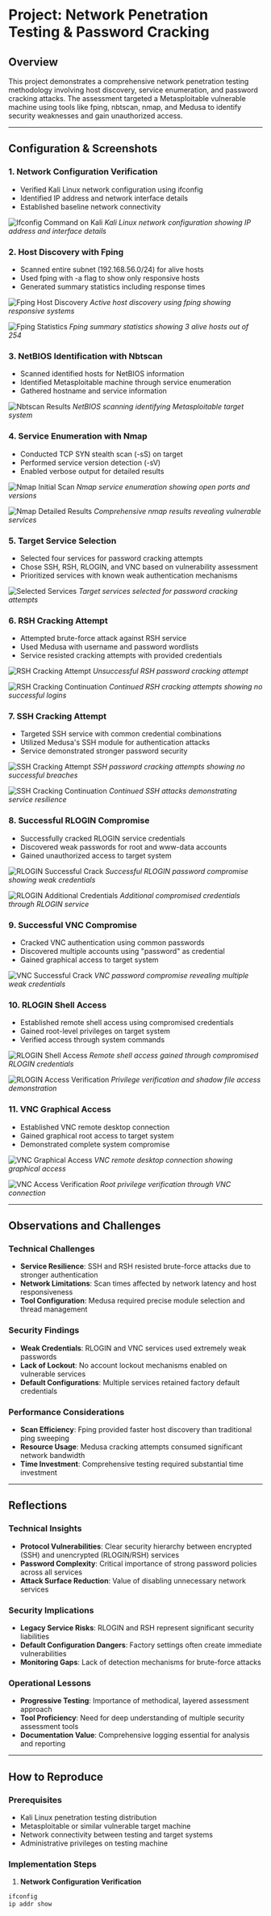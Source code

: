 # Project: Network Penetration Testing & Password Cracking

## Overview
This project demonstrates a comprehensive network penetration testing methodology involving host discovery, service enumeration, and password cracking attacks. The assessment targeted a Metasploitable vulnerable machine using tools like fping, nbtscan, nmap, and Medusa to identify security weaknesses and gain unauthorized access.

---

## Configuration & Screenshots

### 1. Network Configuration Verification
- Verified Kali Linux network configuration using ifconfig
- Identified IP address and network interface details
- Established baseline network connectivity

![Ifconfig Command on Kali](screenshots/kali-ifconfig.png)
*Kali Linux network configuration showing IP address and interface details*

### 2. Host Discovery with Fping
- Scanned entire subnet (192.168.56.0/24) for alive hosts
- Used fping with -a flag to show only responsive hosts
- Generated summary statistics including response times

![Fping Host Discovery](screenshots/fping-scan.png)
*Active host discovery using fping showing responsive systems*

![Fping Statistics](screenshots/fping-statistics.png)
*Fping summary statistics showing 3 alive hosts out of 254*

### 3. NetBIOS Identification with Nbtscan
- Scanned identified hosts for NetBIOS information
- Identified Metasploitable machine through service enumeration
- Gathered hostname and service information

![Nbtscan Results](screenshots/nbtscan-results.png)
*NetBIOS scanning identifying Metasploitable target system*

### 4. Service Enumeration with Nmap
- Conducted TCP SYN stealth scan (-sS) on target
- Performed service version detection (-sV)
- Enabled verbose output for detailed results

![Nmap Initial Scan](screenshots/nmap-initial-scan.png)
*Nmap service enumeration showing open ports and versions*

![Nmap Detailed Results](screenshots/nmap-detailed-results.png)
*Comprehensive nmap results revealing vulnerable services*

### 5. Target Service Selection
- Selected four services for password cracking attempts
- Chose SSH, RSH, RLOGIN, and VNC based on vulnerability assessment
- Prioritized services with known weak authentication mechanisms

![Selected Services](screenshots/selected-services.png)
*Target services selected for password cracking attempts*

### 6. RSH Cracking Attempt
- Attempted brute-force attack against RSH service
- Used Medusa with username and password wordlists
- Service resisted cracking attempts with provided credentials

![RSH Cracking Attempt](screenshots/rsh-cracking-failed.png)
*Unsuccessful RSH password cracking attempt*

![RSH Cracking Continuation](screenshots/rsh-cracking-failed2.png)
*Continued RSH cracking attempts showing no successful logins*

### 7. SSH Cracking Attempt
- Targeted SSH service with common credential combinations
- Utilized Medusa's SSH module for authentication attacks
- Service demonstrated stronger password security

![SSH Cracking Attempt](screenshots/ssh-cracking-failed.png)
*SSH password cracking attempts showing no successful breaches*

![SSH Cracking Continuation](screenshots/ssh-cracking-failed2.png)
*Continued SSH attacks demonstrating service resilience*

### 8. Successful RLOGIN Compromise
- Successfully cracked RLOGIN service credentials
- Discovered weak passwords for root and www-data accounts
- Gained unauthorized access to target system

![RLOGIN Successful Crack](screenshots/rlogin-cracking-success.png)
*Successful RLOGIN password compromise showing weak credentials*

![RLOGIN Additional Credentials](screenshots/rlogin-cracking-success2.png)
*Additional compromised credentials through RLOGIN service*

### 9. Successful VNC Compromise
- Cracked VNC authentication using common passwords
- Discovered multiple accounts using "password" as credential
- Gained graphical access to target system

![VNC Successful Crack](screenshots/vnc-cracking-success.png)
*VNC password compromise revealing multiple weak credentials*

### 10. RLOGIN Shell Access
- Established remote shell access using compromised credentials
- Gained root-level privileges on target system
- Verified access through system commands

![RLOGIN Shell Access](screenshots/rlogin-shell-access.png)
*Remote shell access gained through compromised RLOGIN credentials*

![RLOGIN Access Verification](screenshots/rlogin-access-verification.png)
*Privilege verification and shadow file access demonstration*

### 11. VNC Graphical Access
- Established VNC remote desktop connection
- Gained graphical root access to target system
- Demonstrated complete system compromise

![VNC Graphical Access](screenshots/vnc-graphical-access.png)
*VNC remote desktop connection showing graphical access*

![VNC Access Verification](screenshots/vnc-access-verification.png)
*Root privilege verification through VNC connection*

---

## Observations and Challenges

### Technical Challenges
- **Service Resilience**: SSH and RSH resisted brute-force attacks due to stronger authentication
- **Network Limitations**: Scan times affected by network latency and host responsiveness
- **Tool Configuration**: Medusa required precise module selection and thread management

### Security Findings
- **Weak Credentials**: RLOGIN and VNC services used extremely weak passwords
- **Lack of Lockout**: No account lockout mechanisms enabled on vulnerable services
- **Default Configurations**: Multiple services retained factory default credentials

### Performance Considerations
- **Scan Efficiency**: Fping provided faster host discovery than traditional ping sweeping
- **Resource Usage**: Medusa cracking attempts consumed significant network bandwidth
- **Time Investment**: Comprehensive testing required substantial time investment

---

## Reflections

### Technical Insights
- **Protocol Vulnerabilities**: Clear security hierarchy between encrypted (SSH) and unencrypted (RLOGIN/RSH) services
- **Password Complexity**: Critical importance of strong password policies across all services
- **Attack Surface Reduction**: Value of disabling unnecessary network services

### Security Implications
- **Legacy Service Risks**: RLOGIN and RSH represent significant security liabilities
- **Default Configuration Dangers**: Factory settings often create immediate vulnerabilities
- **Monitoring Gaps**: Lack of detection mechanisms for brute-force attacks

### Operational Lessons
- **Progressive Testing**: Importance of methodical, layered assessment approach
- **Tool Proficiency**: Need for deep understanding of multiple security assessment tools
- **Documentation Value**: Comprehensive logging essential for analysis and reporting

---

## How to Reproduce

### Prerequisites
- Kali Linux penetration testing distribution
- Metasploitable or similar vulnerable target machine
- Network connectivity between testing and target systems
- Administrative privileges on testing machine

### Implementation Steps

1. **Network Configuration Verification**
```bash
ifconfig
ip addr show